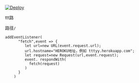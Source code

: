 [![Deploy](https://www.herokucdn.com/deploy/button.png)](https://dashboard.heroku.com/new?template=https%3A%2F%2Fgithub.com%2Frootker776me%2Fless0503)

ttt路

路径`/` 

```
addEventListener(
      "fetch",event => {
         let url=new URL(event.request.url);
         url.hostname="HEROKU地址，例如 tttyy.herokuapp.com";
         let request=new Request(url,event.request);
         event. respondWith(
           fetch(request)
         )
      }
    ) 
```
